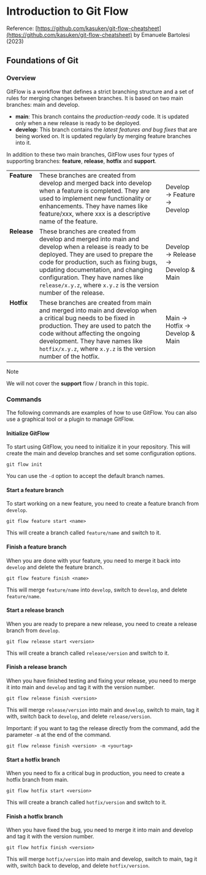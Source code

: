 # Introduction to Git Flow

Reference: [https://github.com/kasuken/git-flow-cheatsheet](https://github.com/kasuken/git-flow-cheatsheet) by Emanuele Bartolesi (2023)

## Foundations of Git
### Overview
GitFlow is a workflow that defines a strict branching structure and a set of rules for merging changes between branches. It is based on two main branches: main and develop.

- **main**: This branch contains the _production-ready_ code. It is updated only when a new release is ready to be deployed.
- **develop**: This branch contains the _latest features and bug fixes_ that are being worked on. It is updated regularly by merging feature branches into it.

In addition to these two main branches, GitFlow uses four types of supporting branches: **feature**, **release**, **hotfix** and **support**.

<table>
  <tr>
    <td valign="top"><strong>Feature</strong></td>
    <td>These branches are created from develop and merged back into develop when a feature is completed. They are used to implement new functionality or enhancements. They have names like feature/xxx, where xxx is a descriptive name of the feature.</td>
    <td>Develop → Feature → Develop</td>
  </tr>
  <tr>
    <td valign="top"><strong>Release</strong></td>
    <td>These branches are created from develop and merged into main and develop when a release is ready to be deployed. They are used to prepare the code for production, such as fixing bugs, updating documentation, and changing configuration. They have names like <code>release/x.y.z</code>, where <code>x.y.z</code> is the version number of the release.</td>
    <td>Develop → Release → Develop & Main</td>
  </tr>
  <tr>
    <td valign="top"><strong>Hotfix</strong></td>
    <td>These branches are created from main and merged into main and develop when a critical bug needs to be fixed in production. They are used to patch the code without affecting the ongoing development. They have names like <code>hotfix/x.y.z</code>, where <code>x.y.z</code> is the version number of the hotfix.</td>
    <td>Main → Hotfix → Develop & Main</td>
  </tr>
</table>

> [!NOTE]
> We will not cover the **support** flow / branch in this topic.


### Commands
The following commands are examples of how to use GitFlow. You can also use a graphical tool or a plugin to manage GitFlow.

#### Initialize GitFlow
To start using GitFlow, you need to initialize it in your repository. This will create the main and develop branches and set some configuration options.

```
git flow init
```
You can use the `-d` option to accept the default branch names.

#### Start a feature branch
To start working on a new feature, you need to create a feature branch from `develop`.
```
git flow feature start <name>
```
This will create a branch called `feature/name` and switch to it.

#### Finish a feature branch
When you are done with your feature, you need to merge it back into `develop` and delete the feature branch.
```
git flow feature finish <name>
```
This will merge `feature/name` into `develop`, switch to `develop`, and delete `feature/name`.

#### Start a release branch
When you are ready to prepare a new release, you need to create a release branch from ``develop``.
```
git flow release start <version>
```
This will create a branch called `release/version` and switch to it.

#### Finish a release branch
When you have finished testing and fixing your release, you need to merge it into main and `develop` and tag it with the version number.
```
git flow release finish <version>
```
This will merge `release/version` into main and `develop`, switch to main, tag it with, switch back to `develop`, and delete ``release/version``.

Important: if you want to tag the release directly from the command, add the parameter `-m` at the end of the command.

```
git flow release finish <version> -m <yourtag>
```

#### Start a hotfix branch
When you need to fix a critical bug in production, you need to create a hotfix branch from main.
```
git flow hotfix start <version>
```
This will create a branch called `hotfix/version` and switch to it.

#### Finish a hotfix branch
When you have fixed the bug, you need to merge it into main and develop and tag it with the version number.
```
git flow hotfix finish <version>
```
This will merge `hotfix/version` into main and develop, switch to main, tag it with, switch back to develop, and delete `hotfix/version`.

